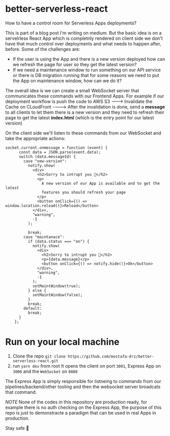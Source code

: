 # better-serverless-react
How to have a control room for Serverless Apps deployments?

This is part of a blog post I'm writing on medium. But the basic idea is on a servelrless React App which is completnly rendered on client side we don't have that much control over deployments and what needs to happen after, before. Some of the challenges are:
- If the user is using the App and there is a new version deployed how can we refresh the page for user so they get the latest version?
- If we need a maintenance window to run something on our API service or there is DB migration running that for some reasons we need to put the App on maintenance window, how can we do it?

The overall idea is we can create a small WebSocket server that communicates these commands with our Frontend Apps. For example if our deployment workflow is push the code to AWS S3 ---> Invalidate the Cache on CLoudFront ----> After the invalidation is done, send a __message__ to all clients to let them there is a new version and they need to refresh their page to get the latest __index.html__ (which is the entry point for our latest version)

On the client side we'll listen to these commands from our WebSocket and take the appropriate actions:
```
socket.current.onmessage = function (event) {
      const data = JSON.parse(event.data);
      switch (data.messageId) {
        case "new-version":
          notify.show(
            <div>
              <h2>Sorry to intrupt you 🙈</h2>
              <p>
                A new version of our App is available and to get the latest
                features you should refresh your page
              </p>
              <button onClick={() => window.location.reload()}>Reload</button>
            </div>,
            "warning",
            -1
          );

          break;
        case "maintanace":
          if (data.status === "on") {
            notify.show(
              <div>
                <h2>Sorry to intrupt you 🙈</h2>
                <p>{data.message}</p>
                <button onClick={() => notify.hide()}>Ok</button>
              </div>,
              "warning",
              -1
            );
            setMaintWindow(true);
          } else {
            setMaintWindow(false);
          }
          break;
        default:
          break;
      }
    };

```

# Run on your local machine
1. Clone the repo  `git clone https://github.com/mostafa-drz/better-serverless-react.git `
2. run `yarn dev` from root
It opens the client on port `3001`, Express App on `3000` and the `WebSocket` on `8080`

The Express App is simply responsible for listneing to commands from our pipelines/backend/other tooling and then the websocket server broadcats that command.

_NOTE_ None of the codes in this repository are production ready, for example there is no auth checking on the Express App, the purpose of this repo is just to demonstracte a paradigm that can be used in real Apps in production.

Stay safe 🤿
